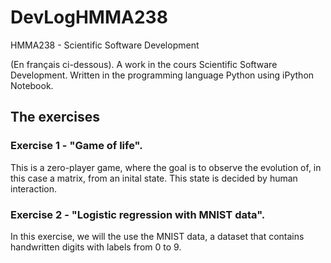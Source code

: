 # DevLogHMMA238
HMMA238 - Scientific Software Development

(En français ci-dessous). A work in the cours Scientific Software Development. Written in the programming language Python using iPython Notebook. 

## The exercises
### Exercise 1 - "Game of life".
This is a zero-player game, where the goal is to observe the evolution of, in this case a matrix, from an inital state. This state is decided by human interaction. 

### Exercise 2 - "Logistic regression with MNIST data". 
In this exercise, we will the use the MNIST data, a dataset that contains handwritten digits with labels from 0 to 9. 
